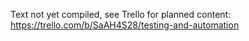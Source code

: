 Text not yet compiled, see Trello for planned content: https://trello.com/b/SaAH4S28/testing-and-automation
